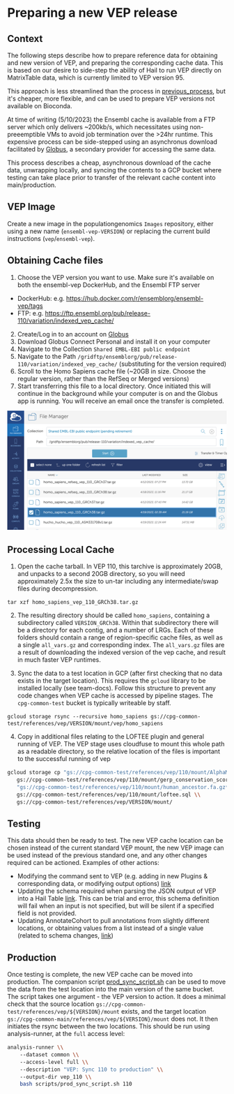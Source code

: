 # Preparing a new VEP release

## Context

The following steps describe how to prepare reference data for obtaining and new version of VEP, 
and preparing the corresponding cache data. This is based on our desire to side-step the ability
of Hail to run VEP directly on MatrixTable data, which is currently limited to VEP version 95.

This approach is less streamlined than the process in [previous_process](previous_process/README.md), 
but it's cheaper, more flexible, and can be used to prepare VEP versions not available on Bioconda.

At time of writing (5/10/2023) the Ensembl cache is available from a FTP server which only delivers 
~200kb/s, which necessitates using non-preeemptible VMs to avoid job termination over the >24hr 
runtime. This expensive process can be side-stepped using an asynchronus download facilitated by 
[Globus](https://www.globus.org/), a secondary provider for accessing the same data.

This process describes a cheap, asynchronous download of the cache data, unwrapping locally, and 
syncing the contents to a GCP bucket where testing can take place prior to transfer of the relevant 
cache content into main/production.

## VEP Image

Create a new image in the populationgenomics `Images` repository, either using a new name 
(`ensembl-vep-VERSION`) or replacing the current build instructions (`vep`/`ensembl-vep`).

## Obtaining Cache files

1. Choose the VEP version you want to use. Make sure it's available on both the ensembl-vep
   DockerHub, and the Ensembl FTP server

 - DockerHub: e.g. https://hub.docker.com/r/ensemblorg/ensembl-vep/tags
 - FTP: e.g. https://ftp.ensembl.org/pub/release-110/variation/indexed_vep_cache/

2. Create/Log in to an account on [Globus](https://www.globus.org/) 
3. Download Globus Connect Personal and install it on your computer
4. Navigate to the Collection `Shared EMBL-EBI public endpoint`
5. Navigate to the Path `/gridftp/ensemblorg/pub/release-110/variation/indexed_vep_cache/` 
   (substituting for the version required)
6. Scroll to the Homo Sapiens cache file (~20GB in size. Choose the regular version, rather
   than the RefSeq or Merged versions)
7. Start transferring this file to a local directory. Once initiated this will continue
   in the background while your computer is on and the Globus app is running. You will
   receive an email once the transfer is completed.

![globus_path](images/globus.png)

## Processing Local Cache

1. Open the cache tarball. In VEP 110, this tarchive is approximately 20GB, and 
   unpacks to a second 20GB directory, so you will need approximately 2.5x the
   size to un-tar including any intermediate/swap files during decompression.

```commandline
tar xzf homo_sapiens_vep_110_GRCh38.tar.gz
```

2. The resulting directory should be called `homo_sapiens`, containing a subdirectory called
   `VERSION_GRCh38`. Within that subdirectory there will be a directory for each contig, and
   a number of LRGs. Each of these folders should contain a range of region-specific cache files,
   as well as a single `all_vars.gz` and corresponding index. The `all_vars.gz` files are a result
   of downloading the indexed version of the vep cache, and result in much faster VEP runtimes.

3. Sync the data to a test location in GCP (after first checking that no data exists in the target
   location). This requires the `gcloud` library to be installed locally (see team-docs). Follow
   this structure to prevent any code changes when VEP cache is accessed by pipeline stages.
   The `cpg-common-test` bucket is typically writeable by staff.

```commandline
gcloud storage rsync --recursive homo_sapiens gs://cpg-common-test/references/vep/VERSION/mount/vep/homo_sapiens
```

4. Copy in additional files relating to the LOFTEE plugin and general running of VEP. The VEP
   stage uses cloudfuse to mount this whole path as a readable directory, so the relative location of
   the files is important to the successful running of vep

```bash
gcloud storage cp "gs://cpg-common-test/references/vep/110/mount/AlphaMissense_hg38.tsv.gz*" \\
   gs://cpg-common-test/references/vep/110/mount/gerp_conservation_scores.homo_sapiens.GRCh38.bw \\
   "gs://cpg-common-test/references/vep/110/mount/human_ancestor.fa.gz*" \\
   gs://cpg-common-test/references/vep/110/mount/loftee.sql \\
   gs://cpg-common-test/references/vep/VERSION/mount/
```

## Testing

This data should then be ready to test. The new VEP cache location can be chosen instead of the 
current standard VEP mount, the new VEP image can be used instead of the previous standard one,
and any other changes required can be actioned. Examples of other actions:

- Modifying the command sent to VEP (e.g. adding in new Plugins & corresponding data, or modifying output options) [link](https://github.com/populationgenomics/production-pipelines/blob/main/cpg_workflows/jobs/vep.py#L239)
- Updating the schema required when parsing the JSON output of VEP into a Hail Table [link](https://github.com/populationgenomics/production-pipelines/blob/main/cpg_workflows/query_modules/vep.py). 
  This can be trial and error, this schema definition will fail when an input is not specified, 
  but will be silent if a specified field is not provided.
- Updating AnnotateCohort to pull annotations from slightly different locations, or obtaining 
  values from a list instead of a single value (related to schema changes, [link](https://github.com/populationgenomics/production-pipelines/blob/main/cpg_workflows/query_modules/seqr_loader.py#L76))

## Production

Once testing is complete, the new VEP cache can be moved into production. The companion script
[prod_sync_script.sh](prod_sync_script.sh) can be used to move the data from the test location into
the main version of the same bucket. The script takes one argument - the VEP version to action. It
does a minimal check that the source location `gs://cpg-common-test/references/vep/${VERSION}/mount`
exists, and the target location `gs://cpg-common-main/references/vep/${VERSION}/mount` does not. It 
then initiates the rsync between the two locations. This should be run using analysis-runner, at the
`full` access level:

```bash
analysis-runner \\
    --dataset common \\
    --access-level full \\
    --description "VEP: Sync 110 to production" \\
    --output-dir vep_110 \\
    bash scripts/prod_sync_script.sh 110
```
